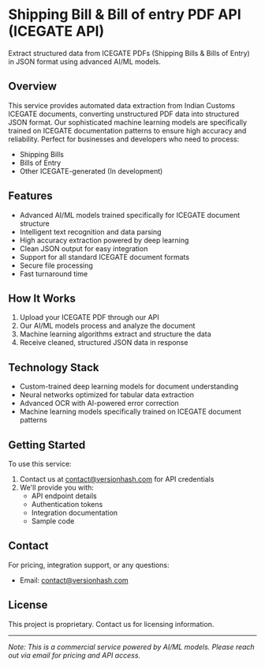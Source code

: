 # Shipping Bill & Bill of entry PDF API (ICEGATE API)

Extract structured data from ICEGATE PDFs (Shipping Bills & Bills of Entry) in JSON format using advanced AI/ML models.

## Overview

This service provides automated data extraction from Indian Customs ICEGATE documents, converting unstructured PDF data into structured JSON format. Our sophisticated machine learning models are specifically trained on ICEGATE documentation patterns to ensure high accuracy and reliability. Perfect for businesses and developers who need to process:

- Shipping Bills
- Bills of Entry
- Other ICEGATE-generated  (In development)

## Features

- Advanced AI/ML models trained specifically for ICEGATE document structure
- Intelligent text recognition and data parsing
- High accuracy extraction powered by deep learning
- Clean JSON output for easy integration
- Support for all standard ICEGATE document formats
- Secure file processing
- Fast turnaround time

## How It Works

1. Upload your ICEGATE PDF through our API
2. Our AI/ML models process and analyze the document
3. Machine learning algorithms extract and structure the data
4. Receive cleaned, structured JSON data in response

## Technology Stack

- Custom-trained deep learning models for document understanding
- Neural networks optimized for tabular data extraction
- Advanced OCR with AI-powered error correction
- Machine learning models specifically trained on ICEGATE document patterns

## Getting Started

To use this service:

1. Contact us at contact@versionhash.com for API credentials
2. We'll provide you with:
   - API endpoint details
   - Authentication tokens
   - Integration documentation
   - Sample code

## Contact

For pricing, integration support, or any questions:
- Email: contact@versionhash.com

## License

This project is proprietary. Contact us for licensing information.

---
*Note: This is a commercial service powered by AI/ML models. Please reach out via email for pricing and API access.*
